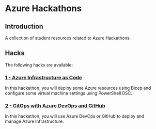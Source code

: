 # Azure Hackathons

## Introduction

A collection of student resources related to Azure Hackathons.

## Hacks

The following hacks are available:

### [1 - Azure Infrastructure as Code](..%2F1%20-%20Infrastructure%20as%20Code%20with%20Azure%20Bicep%20and%20PowerShell%20DSC%2Freadme.md)

In this hackathon, you will deploy some Azure resources using Bicep and configure some virtual machine settings using PowerShell DSC.

### [2 - GitOps with Azure DevOps and GitHub](2%20-%20GitOps%20with%20Azure%20DevOps%20and%20GitHub%5Creadme.md)

In this hackathon, you will use Azure DevOps or GitHub to deploy and manage Azure Infrastructure.